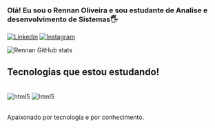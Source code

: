 
### Olá! Eu sou o Rennan Oliveira e sou estudante de Analise e desenvolvimento de Sistemas🖐️

[![Linkedin](https://img.shields.io/badge/LinkedIn-0077B5?style=for-the-badge&logo=linkedin&logoColor=white)](https://www.linkedin.com/in/rennan-oliveira-bb9402202/)
[![Instagram](https://img.shields.io/badge/Instagram-E4405F?style=for-the-badge&logo=instagram&logoColor=white)](https://www.instagram.com/rennan_oliv/)

![Rennan GitHub stats](https://github-readme-stats.vercel.app/api?username=Rennoi123&show_icons=true&theme=dracula)

## Tecnologias que estou estudando!

<div style ="display: inline_block"><br/>
<img align="center" alt="html5" src="https://img.shields.io/badge/Java-ED8B00?style=for-the-badge&logo=java&logoColor=white"/>
<img align="center" alt="html5" src="https://img.shields.io/badge/MySQL-00000F?style=for-the-badge&logo=mysql&logoColor=white"/>
</div><br/>

Apaixonado por tecnologia e por conhecimento. 
